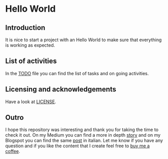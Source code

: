 # Hello World

## Introduction

It is nice to start a project with an Hello World to make sure that everything is working as expected.

## List of activities

In the [TODO](TODO.md) file you can find the list of tasks and on going activities.

## Licensing and acknowledgements

Have a look at [LICENSE](LICENSE.md).

## Outro

I hope this repository was interesting and thank you for taking the time to check it out. On my Medium you can find a more in depth [story](https://medium.com/@simone-rigoni01/) and on my Blogspot you can find the same [post](https://simonerigoni01.blogspot.com/l) in italian. Let me know if you have any question and if you like the content that I create feel free to [buy me a coffee](https://www.buymeacoffee.com/simonerigoni).
